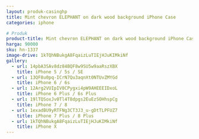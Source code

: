 ```yaml
---
layout: produk-casinghp
title: Mint chevron ELEPHANT on dark wood background iPhone Case
categories: iphone

# Produk
product-title: Mint chevron ELEPHANT on dark wood background iPhone Case
harga: 90000
sku: hn-1337
image-drive: 1kTQhNBukgA8FqaizLuTIEjHJuKIMkiNf
gallery:
  - url: 14pbA3SAv8dz84BQF8w9SU5w9aaRszXBX
    title: iPhone 5 / 5s / SE
  - url: 13QF8u0pq-ICrN7Qu3aqnXt0NTUvZMYGd
    title: iPhone 6 / 6s
  - url: 12Arg2VUIpIV8CPygxi4pW9AHEEEIDxoL
    title: iPhone 6 Plus / 6s Plus
  - url: 19lTQSoxJv0Tl4T8dpgs2EuEzSOHhspCg
    title: iPhone 7 / 8
  - url: 1exadBU9yRTFNg3CT3J3_u-gDtTLPFUZ7
    title: iPhone 7 Plus / 8 Plus
  - url: 1kTQhNBukgA8FqaizLuTIEjHJuKIMkiNf
    title: iPhone X
---
```


